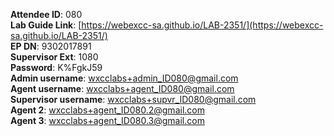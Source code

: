 
**Attendee ID**: 080  
**Lab Guide Link**: [https://webexcc-sa.github.io/LAB-2351/](https://webexcc-sa.github.io/LAB-2351/)  
**EP DN**: 9302017891  
**Supervisor Ext**: 1080  
**Password**: K%FgkJ59  
**Admin username**: wxcclabs+admin_ID080@gmail.com  
**Agent username**: wxcclabs+agent_ID080@gmail.com  
**Supervisor username**: wxcclabs+supvr_ID080@gmail.com  
**Agent 2**: wxcclabs+agent_ID080.2@gmail.com  
**Agent 3**: wxcclabs+agent_ID080.3@gmail.com  
